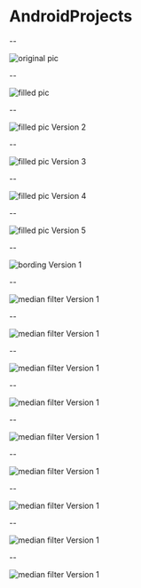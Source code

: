 # AndroidProjects

-- 

![original pic](Screenshot_20160902-195533.png)


-- 

![filled pic](Screenshot_20160902-195549.png)


-- 

![filled pic Version 2 ](Screenshot_20160902-195602.png)

-- 

![filled pic Version 3 ](Screenshot_20160902-195617.png)

-- 

![filled pic Version 4 ](Screenshot_20160902-195623.png)

-- 

![filled pic Version 5 ](Screenshot_20160902-195636.png)

-- 

![bording Version 1 ](Screenshot_20160902-195655.png)

-- 

![median filter Version 1 ](LearnChineseCharacter/Screenshot_1485157751.png)

-- 

![median filter Version 1 ](LearnChineseCharacter/Screenshot_1485157757.png)

--

![median filter Version 1 ](LearnChineseCharacter/Screenshot_1485157770.png)

--

![median filter Version 1 ](LearnChineseCharacter/Screenshot_1485157787.png)

--

![median filter Version 1 ](LearnChineseCharacter/Screenshot_1485157812.png)

--

![median filter Version 1 ](LearnChineseCharacter/Screenshot_1485157818.png)

--

![median filter Version 1 ](LearnChineseCharacter/Screenshot_1485157832.png)

--

![median filter Version 1 ](LearnChineseCharacter/Screenshot_1485159370.png)

--

![median filter Version 1 ](LearnChineseCharacter/Screenshot_1485159507.png)



